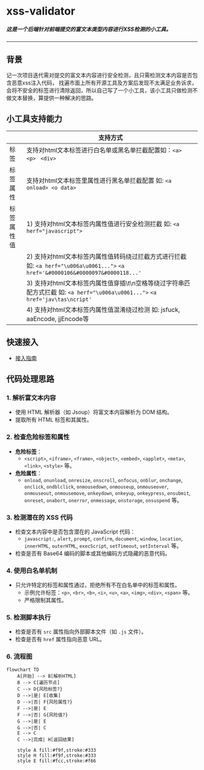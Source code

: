 # xss-validator

##### 这是一个后端针对前端提交的富文本类型内容进行XSS检测的小工具。
---
## 背景
记一次项目迭代需对提交的富文本内容进行安全检测，且只需检测文本内容是否包含恶意xss注入代码，
找遍市面上所有开源工具及方案后发现不太满足业务诉求，会将不安全的标签进行清除返回，所以自己写了一个小工具，该小工具只做检测不做文本替换，算提供一种解决的思路。

## 小工具支持能力
|      | 支持方式 |
| ----------- | ----------- |
| 标签      | 支持对html文本标签进行白名单或黑名单拦截配置如：```<a> ``` ```<p> ``` ```<div>```       |
| 标签属性   | 支持对html文本标签里属性进行黑名单拦截配置 如: ``<a onload> <o data>``        |
| 标签属性值   |1) 支持对html文本标签内属性值进行安全检测拦截  如: ```<a herf="javascript">```   |
|     |2) 支持对html文本标签内属性值转码绕过拦截方式进行拦截  如: ```<a herf="\u006a\u0061...">``` ```<a href='&#0000106&#0000097&#0000118...'```   |
|     |3) 支持对html文本标签内属性值穿插\t\n空格等绕过字符串匹配方式拦截  如: ```<a herf="\u006a\u0061...">``` ```<a href='jav\tas\ncript'```   |
|     |4) 支持对html文本标签内属性值混淆绕过检测 如: jsfuck, aaEncode, jjEncode等 |



## 快速接入
- [接入指南](docs/Introduce.md)  


## 代码处理思路

### 1. 解析富文本内容
- 使用 HTML 解析器（如 Jsoup）将富文本内容解析为 DOM 结构。
- 提取所有 HTML 标签和其属性。

### 2. 检查危险标签和属性
- **危险标签**：
    - `<script>`, `<iframe>`, `<frame>`, `<object>`, `<embed>`, `<applet>`, `<meta>`, `<link>`, `<style>` 等。
- **危险属性**：
    - `onload`, `onunload`, `onresize`, `onscroll`, `onfocus`, `onblur`, `onchange`, `onclick`, `ondblclick`,
      `onmousedown`, `onmouseup`, `onmouseover`, `onmouseout`, `onmousemove`, `onkeydown`, `onkeyup`,
      `onkeypress`, `onsubmit`, `onreset`, `onabort`, `onerror`, `onmessage`, `onstorage`, `onsuspend` 等。

### 3. 检测潜在的 XSS 代码
- 检查文本内容中是否包含潜在的 JavaScript 代码：
    - `javascript:`, `alert`, `prompt`, `confirm`, `document`, `window`, `location`, `innerHTML`, `outerHTML`,
      `execScript`, `setTimeout`, `setInterval` 等。
- 检查是否有 Base64 编码的脚本或其他编码方式隐藏的恶意代码。

### 4. 使用白名单机制
- 只允许特定的标签和属性通过，拒绝所有不在白名单中的标签和属性。
    - 示例允许标签：`<p>`, `<br>`, `<b>`, `<i>`, `<u>`, `<a>`, `<img>`, `<div>`, `<span>` 等。
    - 严格限制其属性。

### 5. 检测脚本执行
- 检查是否有 `src` 属性指向外部脚本文件（如 `.js` 文件）。
- 检查是否有 `href` 属性指向恶意 URL。


### 6. 流程图
```mermaid
flowchart TD
    A[开始] --> B[解析HTML]
    B --> C[遍历节点]
    C --> D{风险标签?}
    D -->|是| E[收集]
    D -->|否| F{风险属性?}
    F -->|是| E
    F -->|否| G{风险值?}
    G -->|是| E
    G -->|否| C
    E --> C
    C -->|完成| H[返回结果]
    
    style A fill:#f9f,stroke:#333
    style H fill:#f9f,stroke:#333
    style E fill:#fcc,stroke:#f66
```

